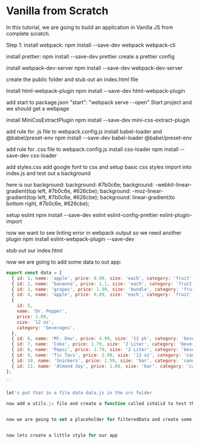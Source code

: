 # Vanilla from Scratch

In this tutorial, we are going to build an application in Vanilla JS from complete scratch.

Step 1:
install webpack:
npm install --save-dev webpack webpack-cli

install prettier:
npm install --save-dev prettier
create a prettier config

install webpack-dev-server
npm install --save-dev webpack-dev-server

create the public folder and stub out an index.html file

Install html-webpack-plugin
npm install --save-dev html-webpack-plugin

add start to package.json
"start": "webpack serve --open"
Start project and we should get a webpage

install MiniCssExtractPlugin
npm install --save-dev mini-css-extract-plugin

add rule for .js file to webpack.config.js
install babel-loader and @babel/preset-env
npm install --save-dev babel-loader @babel/preset-env

add rule for .css file to webpack.config.js
install css-loader
npm install --save-dev css-loader

add styles.css
add google font to css and setup basic css styles
import into index.js and test out a background

here is our background:
background: #7b0c6e;
background: -webkit-linear-gradient(top left, #7b0c6e, #626cbe);
background: -moz-linear-gradient(top left, #7b0c6e, #626cbe);
background: linear-gradient(to bottom right, #7b0c6e, #626cbe);

setup eslint
npm install --save-dev eslint eslint-config-prettier eslint-plugin-import 

now we want to see linting error in webpack output so we need another plugin
npm install eslint-webpack-plugin --save-dev

stub out our index.html

now we are going to add some data to out app:

```js
export const data = [
  { id: 1, name: 'apple', price: 0.99, size: 'each', category: 'fruit' },
  { id: 2, name: 'bananna', price: 1.1, size: 'each', category: 'fruit' },
  { id: 3, name: 'grapes', price: 1.99, size: 'bundle', category: 'fruit' },
  { id: 4, name: 'apple', price: 0.89, size: 'each', category: 'fruit' },
  {
    id: 5,
    name: 'Dr. Pepper',
    price: 1.09,
    size: '12 oz',
    category: 'beverages',
  },
  { id: 6, name: 'Mt. Dew', price: 4.99, size: '12 pk', category: 'beverages' },
  { id: 7, name: 'Coke', price: 1.79, size: '2 Liter', category: 'beverages' },
  { id: 8, name: 'Pepsi', price: 1.79, size: '2 Liter', category: 'beverages' },
  { id: 9, name: 'Tic Tacs', price: 2.99, size: '12 oz', category: 'candy' },
  { id: 10, name: 'Snickers', price: 1.59, size: 'bar', category: 'candy' },
  { id: 11, name: 'Almond Joy', price: 1.69, size: 'bar', category: 'candy' },
];

``

let's put that in a file data data.js in the src folder

now add a utils.js file and create a function called isValid to test that something is truthy


now we are going to set a placeholder for filteredData and create some state


now lets create a little style for our app
